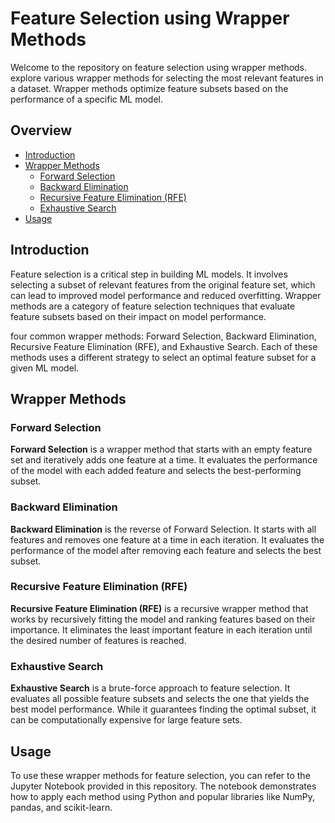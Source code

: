# Feature Selection using Wrapper Methods

Welcome to the repository on feature selection using wrapper methods. explore various wrapper methods for selecting the most relevant 
features in a dataset. Wrapper methods optimize feature subsets based on the performance of a specific ML model.

## Overview
- [Introduction](#introduction)
- [Wrapper Methods](#wrapper-methods)
  - [Forward Selection](#forward-selection)
  - [Backward Elimination](#backward-elimination)
  - [Recursive Feature Elimination (RFE)](#recursive-feature-elimination-rfe)
  - [Exhaustive Search](#exhaustive-search)
- [Usage](#usage)

## Introduction

Feature selection is a critical step in building ML models. It involves selecting a subset of 
relevant features from the original feature set, which can lead to improved model performance and 
reduced overfitting. Wrapper methods are a category of feature selection techniques that evaluate 
feature subsets based on their impact on model performance.

four common wrapper methods: Forward Selection, Backward Elimination, Recursive Feature Elimination (RFE), and Exhaustive Search. 
Each of these methods uses a different strategy to select an optimal feature subset for a given ML model.

## Wrapper Methods

### Forward Selection

**Forward Selection** is a wrapper method that starts with an empty feature set and 
iteratively adds one feature at a time. It evaluates the performance of the model 
with each added feature and selects the best-performing subset.

### Backward Elimination

**Backward Elimination** is the reverse of Forward Selection. It starts with all features and 
removes one feature at a time in each iteration. It evaluates the performance of the model 
after removing each feature and selects the best subset.

### Recursive Feature Elimination (RFE)

**Recursive Feature Elimination (RFE)** is a recursive wrapper method that works by 
recursively fitting the model and ranking features based on their importance. It 
eliminates the least important feature in each iteration until the desired number 
of features is reached.

### Exhaustive Search

**Exhaustive Search** is a brute-force approach to feature selection. It evaluates all possible 
feature subsets and selects the one that yields the best model performance. While it guarantees 
finding the optimal subset, it can be computationally expensive for large feature sets.

## Usage

To use these wrapper methods for feature selection, you can refer to the Jupyter Notebook provided in 
this repository. The notebook demonstrates how to apply each method using Python and popular libraries 
like NumPy, pandas, and scikit-learn.
